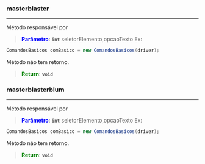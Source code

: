 
### masterblaster 
---
Método responsável por
> <span style="color: blue;">**Parâmetro**</span>: <code>**int**</code> seletorElemento,opcaoTexto
Ex:
```java
ComandosBasicos comBasico = new ComandosBasicos(driver);
```
Método não tem retorno.
> <span style="color: green;">**Return**</span>: <code>**void**</code>
### masterblasterblum 
---
Método responsável por
> <span style="color: blue;">**Parâmetro**</span>: <code>**int**</code> seletorElemento,opcaoTexto
Ex:
```java
ComandosBasicos comBasico = new ComandosBasicos(driver);
```
Método não tem retorno.
> <span style="color: green;">**Return**</span>: <code>**void**</code>
